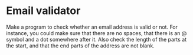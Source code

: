 # Email validator

Make a program to check whether an email address is valid or not. For instance, you could make sure that there are no spaces, that there is an @ symbol and a dot somewhere after it. Also check the length of the parts at the start, and that the end parts of the address are not blank.
